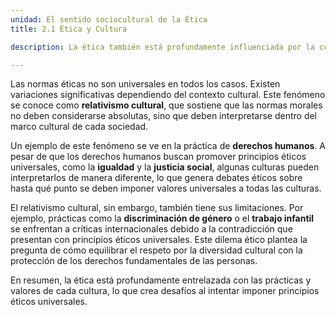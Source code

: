 ```yaml
---
unidad: El sentido sociocultural de la Ética
title: 2.1 Ética y Cultura

description: La ética también está profundamente influenciada por la cultura. Las normas que guían nuestras decisiones morales están, en gran medida, moldeadas por el contexto cultural en el que vivimos.

---
```

Las normas éticas no son universales en todos los casos. Existen variaciones significativas dependiendo del contexto cultural. Este fenómeno se conoce como **relativismo cultural**, que sostiene que las normas morales no deben considerarse absolutas, sino que deben interpretarse dentro del marco cultural de cada sociedad. 

Un ejemplo de este fenómeno se ve en la práctica de **derechos humanos**. A pesar de que los derechos humanos buscan promover principios éticos universales, como la **igualdad** y la **justicia social**, algunas culturas pueden interpretarlos de manera diferente, lo que genera debates éticos sobre hasta qué punto se deben imponer valores universales a todas las culturas.

El relativismo cultural, sin embargo, también tiene sus limitaciones. Por ejemplo, prácticas como la **discriminación de género** o el **trabajo infantil** se enfrentan a críticas internacionales debido a la contradicción que presentan con principios éticos universales. Este dilema ético plantea la pregunta de cómo equilibrar el respeto por la diversidad cultural con la protección de los derechos fundamentales de las personas.

En resumen, la ética está profundamente entrelazada con las prácticas y valores de cada cultura, lo que crea desafíos al intentar imponer principios éticos universales.
